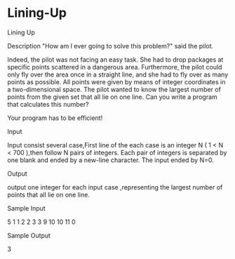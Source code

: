 # Lining-Up

Lining Up

Description
"How am I ever going to solve this problem?" said the pilot.

Indeed, the pilot was not facing an easy task. She had to drop packages at specific points scattered in a dangerous area. Furthermore, the pilot could only fly over the area once in a straight line, and she had to fly over as many points as possible. All points were given by means of integer coordinates in a two-dimensional space. The pilot wanted to know the largest number of points from the given set that all lie on one line. Can you write a program that calculates this number?


Your program has to be efficient!

Input

Input consist several case,First line of the each case is an integer N ( 1 < N < 700 ),then follow N pairs of integers. Each pair of integers is separated by one blank and ended by a new-line character. The input ended by N=0.

Output

output one integer for each input case ,representing the largest number of points that all lie on one line.

Sample Input

5
1 1
2 2
3 3
9 10
10 11
0

Sample Output

3

